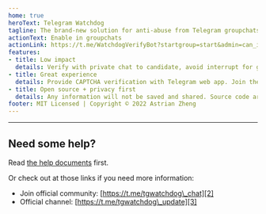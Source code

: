 ```yaml
---
home: true
heroText: Telegram Watchdog
tagline: The brand-new solution for anti-abuse from Telegram groupchats.
actionText: Enable in groupchats
actionLink: https://t.me/WatchdogVerifyBot?startgroup=start&admin=can_invite_users
features:
- title: Low impact
  details: Verify with private chat to candidate, avoid interrupt for groupchats.
- title: Great experience
  details: Provide CAPTCHA verification with Telegram web app. Join the groupchats with just taps
- title: Open source + privacy first
  details: Any information will not be saved and shared. Source code are opened and everyone can review or contribute.
footer: MIT Licensed | Copyright © 2022 Astrian Zheng
---
```


---- 
## Need some help?
Read [the help documents][1] first.

Or check out at those links if you need more information:

- Join official community: [https://t.me/tgwatchdog\_chat][2]
- Official channel: [https://t.me/tgwatchdog\_update][3]

[1]:	/help/
[2]:	https://t.me/tgwatchdog_chat
[3]:	https://t.me/tgwatchdog_update